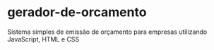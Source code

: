 # gerador-de-orcamento
Sistema simples de emissão de orçamento para empresas utilizando JavaScript, HTML e CSS
